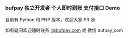 ### bufpay 独立开发者 个人即时到账 支付接口 Demo

目前有 Python 和 PHP 版本，欢迎大家 PR 😆

如有疑问欢迎随时联系 i@bufpay.com 或 微信 bufpay_com
